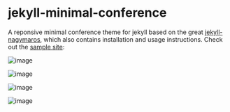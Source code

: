 # jekyll-minimal-conference

A reponsive minimal conference theme for jekyll based on the great [jekyll-nagymaros](https://github.com/piazzai/jekyll-nagymaros), which also contains installation and usage instructions.
Check out the [sample site](https://avivyaish.github.io/jekyll-minimal-conference):

![image](https://github.com/user-attachments/assets/4b4a45ee-6f6d-453c-bfe8-52ecbd409737)

![image](https://github.com/user-attachments/assets/71d1b803-6077-4571-8409-4d924ffa9217)

![image](https://github.com/user-attachments/assets/5d1ce871-f4e8-4eb4-bb49-ab9174c6a6bc)

![image](https://github.com/user-attachments/assets/558ce736-a386-4486-a25b-5cdccca6308c)
